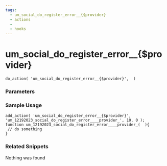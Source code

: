 ```yaml
---
tags: 
  - um_social_do_register_error__{$provider}
  - actions
  - 
  - hooks
---
```

# um\_social\_do\_register\_error\_\_{$provider}

``` php:no-line-numbers
do_action( 'um_social_do_register_error__{$provider}',  )
```
<div class='hook-sep'></div>

### Parameters

<div class='hook-sep'></div>



### Sample Usage

``` php:no-line-numbers
add_action( 'um_social_do_register_error__{$provider}', 'um_12192023_social_do_register_error____provider_', 10, 0 );
function um_12192023_social_do_register_error____provider_(  ){
 // do something
}
```
<div class='hook-sep'></div>



### Related Snippets

Nothing was found


